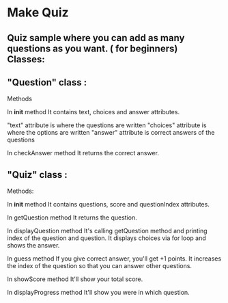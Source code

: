 # Make Quiz
Quiz sample where you can add as many questions as you want. ( for beginners) <br/>
Classes:
-
"Question" class :
--
Methods

In __init__ method
It contains text, choices and answer attributes.

"text" attribute is where the questions are written
"choices" attribute is where the options are written
"answer" attribute is correct answers of the questions

In checkAnswer method
It returns the correct answer.


"Quiz" class  :
--
Methods:

In __init__ method
It contains questions, score and questionIndex attributes.

In getQuestion method
It returns the question.

In displayQuestion method
It's calling getQuestion method and printing index of the question and question.
It displays choices via for loop and shows the answer.

In guess method
If you give correct answer, you'll get +1 points.
It increases the index of the question so that you can answer other questions.

In showScore method
It'll show your total score.

In displayProgress method
It'll show you were in which question.
